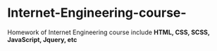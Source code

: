 # Internet-Engineering-course-
Homework of Internet Engineering course include **HTML, CSS, SCSS, JavaScript, Jquery, etc**
